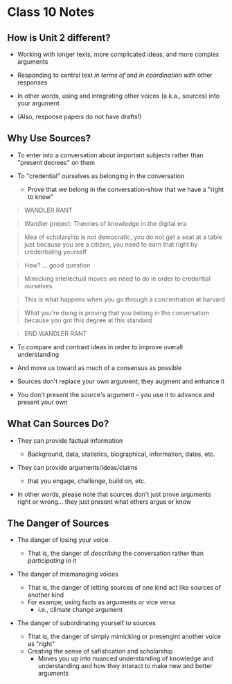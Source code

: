 # Class 10 Notes

## How is Unit 2 different?

* Working with longer texts, more complicated ideas, and more complex arguments

* Responding to central text _in terms of_ and _in coordination with_ other responses

* In other words, using and integrating other voices (a.k.a., sources) into your argument

* (Also, response papers do not have drafts!)

## Why Use Sources?

* To enter into a conversation about important subjects rather than "present decrees" on them

* To "credential" ourselves as belonging in the conversation
	* Prove that we belong in the conversation–show that we have a "right to know"

>WANDLER RANT

>Wandler project: Theories of knowledge in the digital era

>Idea of scholarship is not democratic, you do not get a seat at a table just because you are a citizen, you need to earn that right by credentialing yourself

>How? ... good question

>Mimicking intellectual moves we need to do in order to credential ourselves

>This is what happens when you go through a concentration at harvard

>What you're doing is proving that you belong in the conversation because you got this degree at this standard

>END WANDLER RANT

* To compare and contrast ideas in order to improve overall understanding

* And move us toward as much of a consensus as possible

* Sources don't replace your own argument; they augment and enhance it

* You don't present the source's argument – you use it to advance and present your own

## What Can Sources Do?

* They can provide factual information
	* Background, data, statistics, biographical, information, dates, etc.

* They can provide arguments/ideas/claims
	- that you engage, challenge, build on, etc.

* In other words, please note that sources don't just prove arguments right or wrong... they just present what others argue or know

## The Danger of Sources

* The danger of losing your voice
	* That is, the danger of _describing_ the conversation rather than _participating in_ it

* The danger of mismanaging voices
	* That is, the danger of letting sources of one kind act like sources of another kind
	* For exampe, using facts as arguments or vice versa
		* i.e., climate change argument

* The danger of subordinating yourself to sources
	* That is, the danger of simply mimicking or presengint another voice as "right"
	* Creating the sense of safistication and scholarship
		* Moves you up into nuanced understanding of knowledge and understanding and how they interact to make new and better arguments